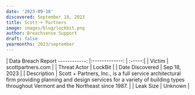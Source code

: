 ```yaml
---
date: '2023-09-18'
discovered: September 18, 2023
title: Scott + Partners
image: images/blog/lockbit.png
author: Breachsense Support
draft: false
yearmonths: 2023/september
---
```



| Data Breach Report
------------:     |:-------------:    | :-----:|
| Victim      | scottpartners.com      | 
| Threat Actor      | LockBit      | 
| Date Discovered      | Sep 18, 2023      | 
| Description      | Scott + Partners, Inc., is a full service architectural firm providing planning and design services for a variety of building types throughout Vermont and the Northeast since 1987.      | 
| Leak Size      | Unknown      | 

